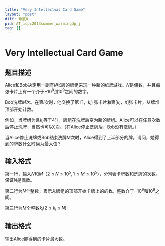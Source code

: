 ```yaml
---
title: "Very Intellectual Card Game"
layout: "post"
diff: 难度0
pid: AT_icpc2013summer_warmingUp_j
tag: []
---
```


# Very Intellectual Card Game

## 题目描述

Alice和Bob决定用一副有$N$张牌的牌组来玩一种新的纸牌游戏。$N$是偶数，并且每张卡片上有一个介于$-10^9$到$10^9$之间的数字。

Bob洗牌$M$次。在第$i$次时，他交换了第 [$1$，$k_i$) 张卡片和第[$k_i$，$n$]张卡片，从牌堆顶部开始计数。

例如，当牌组为且$k_i$等于$4$时，牌组在洗牌后变为新的牌组。Alice可以在任意次数后停止洗牌，当然也可以$0$次。（在Alice停止洗牌后，Bob没有洗牌。）

当Alice停止洗牌或Bob结束洗牌$M$次时，Alice得到了上半部分的牌。请问，她得到的牌数什么时候为最大值？

## 输入格式

第一行，输入$N$和$M$（$2≤N≤10^5,1≤M≤10^5$），分别表卡牌数和洗牌的次数。保证$N$是偶数。

第二行为$N$个整数，表示从牌组的顶部开始卡牌上的的数。整数介于$-10^9$和$10^9$之间。

第三行为$M$个整数${k_i}(2≤k_i≤N)$

## 输出格式

输出Alice能得到的卡片最大数。

